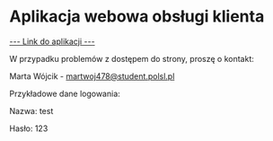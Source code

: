 # Aplikacja webowa obsługi klienta
[--- Link do aplikacji ---](https://wypozyczalnia-rowerow-io.000webhostapp.com)

W przypadku problemów z dostępem do strony, proszę o kontakt:

Marta Wójcik - martwoj478@student.polsl.pl

Przykładowe dane logowania:

Nazwa: test

Hasło: 123
